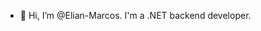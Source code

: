- 👋 Hi, I’m @Elian-Marcos. I'm a .NET backend developer.


<!---
Elian-Marcos/Elian-Marcos is a ✨ special ✨ repository because its `README.md` (this file) appears on your GitHub profile.
You can click the Preview link to take a look at your changes.
--->

